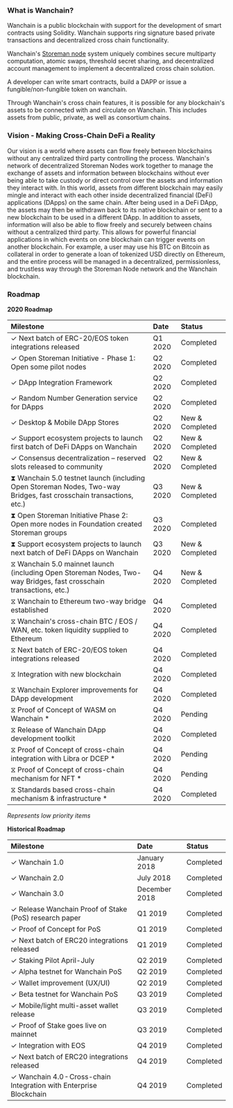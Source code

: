 ### What is Wanchain?
Wanchain is a public blockchain with support for the development of smart contracts using Solidity. Wanchain supports ring signature based private transactions and decentralized cross chain functionality.

Wanchain's [Storeman node](technology/storeman.md) system uniquely combines  secure multiparty computation, atomic swaps, threshold secret sharing, and decentralized account management to implement a decentralized cross chain solution.

A developer can write smart contracts, build a DAPP or issue a fungible/non-fungible token on wanchain. 

Through Wanchain's cross chain features, it is possible for any blockchain's assets to be connected with and circulate on Wanchain. This includes assets from public, private, as well as consortium chains.


### Vision - Making Cross-Chain DeFi a Reality

Our vision is a world where assets can flow freely between blockchains without any centralized third party controlling the process. Wanchain's network of decentralized Storeman Nodes work together to manage the exchange of assets and information between blockchains without ever being able to take custody or direct control over the assets and information they interact with. In this world, assets from different blockchain may easily mingle and interact with each other inside decentralized financial (DeFi) applications (DApps) on the same chain. After being used in a DeFi DApp, the assets may then be withdrawn back to its native blockchain or sent to a new blockchain to be used in a different DApp. In addition to assets, information will also be able to flow freely and securely between chains without a centralized third party. This allows for powerful financial applications in which events on one blockchain can trigger events on another blockchain. For example, a user may use his BTC on Bitcoin as collateral in order to generate a loan of tokenized USD directly on Ethereum, and the entire process will be managed in a decentralized, permissionless, and trustless way through the Storeman Node network and the Wanchain blockchain.


### Roadmap

**2020 Roadmap**

| **Milestone**  |**Date**   |**Status** |
|:---|:---|:---|
|✓ Next batch of ERC-20/EOS token integrations released | Q1 2020  | Completed|  
|✓ Open Storeman Initiative - Phase 1: Open some pilot nodes | Q2 2020  | Completed| 
|✓ DApp Integration Framework | Q2 2020  | Completed| 
|✓ Random Number Generation service for DApps | Q2 2020  | Completed| 
|✓ Desktop & Mobile DApp Stores | Q2 2020  | New & Completed| 
|✓ Support ecosystem projects to launch first batch of DeFi DApps on Wanchain | Q2 2020  | New & Completed| 
|✓ Consensus decentralization – reserved slots released to community| Q2 2020  | New & Completed| 
|⧗ Wanchain 5.0 testnet launch (including Open Storeman Nodes, Two-way Bridges, fast crosschain transactions, etc.) | Q3 2020  | New & Completed| 
|⧗ Open Storeman Initiative Phase 2: Open more nodes in Foundation created Storeman groups | Q3 2020  | Completed| 
|⧗ Support ecosystem projects to launch next batch of DeFi DApps on Wanchain | Q3 2020  | New & Completed| 
|⧖ Wanchain 5.0 mainnet launch (including Open Storeman Nodes, Two-way Bridges, fast crosschain transactions, etc.) | Q4 2020  | New & Completed| 
|⧖ Wanchain to Ethereum two-way bridge established | Q4 2020  | Completed|
|⧖ Wanchain's cross-chain BTC / EOS / WAN, etc. token liquidity supplied to Ethereum | Q4 2020  | Completed| 
|⧖ Next batch of ERC-20/EOS token integrations released | Q4 2020  | Completed|
|⧖ Integration with new blockchain | Q4 2020  | Completed|
|⧖ Wanchain Explorer improvements for DApp development | Q4 2020  | Completed| 
|⧖ Proof of Concept of WASM on Wanchain * | Q4 2020  | Pending| 
|⧖ Release of Wanchain DApp development toolkit | Q4 2020  | Completed| 
|⧖ Proof of Concept of cross-chain integration with Libra or DCEP * | Q4 2020  | Pending| 
|⧖ Proof of Concept of cross-chain mechanism for NFT * | Q4 2020  | Pending| 
|⧖ Standards based cross-chain mechanism & infrastructure * | Q4 2020  | Completed| 

  *Represents low priority items*
<br>

**Historical Roadmap**

| **Milestone**  |**Date**   |**Status** |
|:---|:---|:---|
|✓ Wanchain 1.0 | January 2018 |  Completed |
|✓ Wanchain 2.0 | July 2018  | Completed  |
|✓ Wanchain 3.0 | December 2018  | Completed|
|✓ Release Wanchain Proof of Stake (PoS) research paper |Q1 2019|Completed|
|✓ Proof of Concept for PoS|Q1 2019|Completed|
|✓ Next batch of ERC20 integrations released|Q1 2019|Completed|
|✓ Staking Pilot April-July|Q2 2019|Completed|
|✓ Alpha testnet for Wanchain PoS|Q2 2019|Completed|
|✓ Wallet improvement (UX/UI)|Q2 2019|Completed|
|✓ Beta testnet for Wanchain PoS|Q3 2019|Completed|
|✓ Mobile/light multi-asset wallet release|Q3 2019|Completed|
|✓ Proof of Stake goes live on mainnet|Q3 2019|Completed|
|✓ Integration with EOS |Q4 2019|Completed|
|✓ Next batch of ERC20 integrations released|Q4 2019|Completed|
|✓ Wanchain 4.0 - Cross-chain Integration with Enterprise Blockchain|Q4 2019|Completed|

